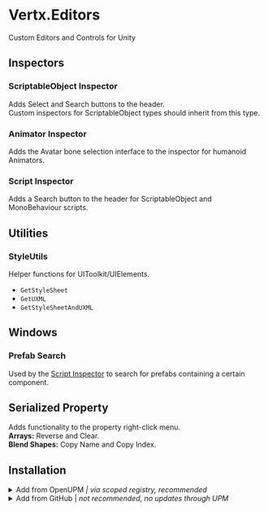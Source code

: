 # Vertx.Editors
Custom Editors and Controls for Unity

## Inspectors
### ScriptableObject Inspector
Adds Select and Search buttons to the header.  
Custom inspectors for ScriptableObject types should inherit from this type.

### Animator Inspector
Adds the Avatar bone selection interface to the inspector for humanoid Animators.

### Script Inspector
Adds a Search button to the header for ScriptableObject and MonoBehaviour scripts.

## Utilities
### StyleUtils
Helper functions for UIToolkit/UIElements.
- `GetStyleSheet`
- `GetUXML`
- `GetStyleSheetAndUXML`

## Windows
### Prefab Search
Used by the [Script Inspector](#script-inspector) to search for prefabs containing a certain component.

## Serialized Property
Adds functionality to the property right-click menu.  
**Arrays:** Reverse and Clear.  
**Blend Shapes:** Copy Name and Copy Index.

## Installation

<details>
<summary>Add from OpenUPM <em>| via scoped registry, recommended</em></summary>

This package is available on OpenUPM: https://openupm.com/packages/com.vertx.editors

To add it the package to your project:

- open `Edit/Project Settings/Package Manager`
- add a new Scoped Registry:
  ```
  Name: OpenUPM
  URL:  https://package.openupm.com/
  Scope(s): com.vertx
  ```
- click <kbd>Save</kbd>
- open Package Manager
- click <kbd>+</kbd>
- select <kbd>Add from Git URL</kbd>
- paste `com.vertx.editors`
- click <kbd>Add</kbd>
</details>

<details>
<summary>Add from GitHub | <em>not recommended, no updates through UPM</em></summary>

You can also add it directly from GitHub on Unity 2019.4+. Note that you won't be able to receive updates through Package Manager this way, you'll have to update manually.

- open Package Manager
- click <kbd>+</kbd>
- select <kbd>Add from Git URL</kbd>
- paste `https://github.com/vertxxyz/Vertx.Editors.git`
- click <kbd>Add</kbd>  
  **or**
- Edit your `manifest.json` file to contain `"com.vertx.editors": "https://github.com/vertxxyz/Vertx.Editors.git"`,

⚠️ Editors has a dependency on [Utilities](https://github.com/vertxxyz/Vertx.Utilities) so ensure that is referenced into your project to use this package successfully. ⚠️  

To update the package with new changes, remove the lock from the `packages-lock.json` file.
</details>